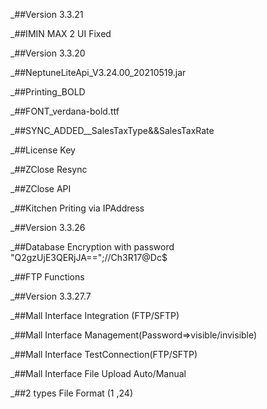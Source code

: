 _##Version 3.3.21

_##IMIN MAX 2 UI Fixed 



_##Version 3.3.20

_##NeptuneLiteApi_V3.24.00_20210519.jar

_##Printing_BOLD

_##FONT_verdana-bold.ttf

_##SYNC_ADDED__SalesTaxType&&SalesTaxRate

_##License Key

_##ZClose Resync

_##ZClose API

_##Kitchen Priting via IPAddress 

_##Version 3.3.26

_##Database Encryption with password "Q2gzUjE3QERjJA==";//Ch3R17@Dc$

_##FTP Functions


_##Version 3.3.27.7

_##Mall Interface Integration (FTP/SFTP)

_##Mall Interface Management(Password=>visible/invisible)

_##Mall Interface TestConnection(FTP/SFTP)

_##Mall Interface File Upload Auto/Manual 

_##2 types File Format (1 ,24)
